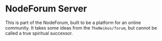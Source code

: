 NodeForum Server
================

This is part of the NodeForum, built to be a platform for an online community.
It takes some ideas from the `TheNeikos/forum`, but cannot be called a true
spiritual successor.


